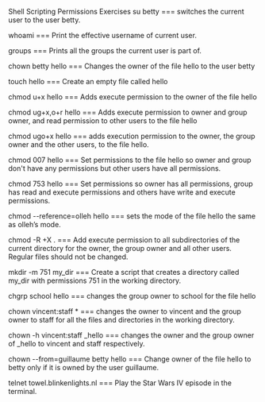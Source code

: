 Shell Scripting Permissions Exercises
su betty ===  switches the current user to the user betty.

whoami === Print the effective username of current user. 

groups === Prints all the groups the current user is part of.

chown betty hello === Changes the owner of the file hello to the user betty

touch hello === Create an empty file called hello

chmod u+x hello === Adds execute permission to the owner of the file hello

chmod ug+x,o+r hello === Adds execute permission to owner and group owner, and read permission to other users to the file hello

chmod ugo+x hello === adds execution permission to the owner, the group owner and the other users, to the file hello.

chmod 007 hello === Set permissions to the file hello so owner and group don't have any permissions but other users have all permissions.

chmod 753 hello === Set permissions so owner has all permissions, group has read and execute permissions and others have write and execute permissions.

chmod --reference=olleh hello === sets the mode of the file hello the same as olleh’s mode.

chmod -R +X . === Add execute permission to all subdirectories of the current directory for the owner, the group owner and all other users. Regular files should not be changed.

mkdir -m 751 my_dir === Create a script that creates a directory called my_dir with permissions 751 in the working directory.

chgrp school hello  === changes the group owner to school for the file hello

chown vincent:staff * === changes the owner to vincent and the group owner to staff for all the files and directories in the working directory.

chown -h vincent:staff _hello === changes the owner and the group owner of _hello to vincent and staff respectively.

chown --from=guillaume betty hello === Change owner of the file hello to betty only if it is owned by the user guillaume.

telnet towel.blinkenlights.nl === Play the Star Wars IV episode in the terminal.


